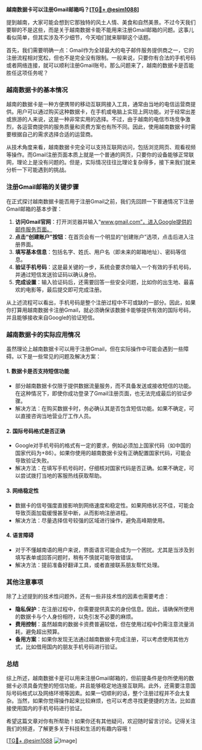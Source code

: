 **越南数据卡可以注册Gmail邮箱吗？[[TG💪+ @esim1088](https://t.me/s/esim1088)]**

提到越南，大家可能会想到它那独特的风土人情、美食和自然美景。不过今天我们要聊的不是这些，而是关于越南数据卡能不能用来注册Gmail邮箱的问题。这事儿看似简单，但其实涉及不少细节，今天咱们就来聊聊这个话题。

首先，我们需要明确一点：Gmail作为全球最大的电子邮件服务提供商之一，它的注册流程相对宽松，但也不是完全没有限制。一般来说，只要你有合法的手机号码或者网络连接，就可以顺利注册Gmail账号。那么问题来了，越南的数据卡是否能胜任这项任务呢？

### 越南数据卡的基本情况

越南的数据卡是一种方便携带的移动互联网接入工具，通常由当地的电信运营商提供。用户可以通过购买这种数据卡，在手机或电脑上实现上网功能。对于经常出差或旅游的人来说，这是一种非常实用的选择。不过，由于越南的电信市场竞争激烈，各运营商提供的服务质量和资费方案也有所不同。因此，使用越南数据卡时需要根据自己的需求选择合适的运营商。

从技术角度来看，越南数据卡完全可以支持互联网访问，包括浏览网页、观看视频等操作。而Gmail注册页面本质上就是一个普通的网页，只要你的设备能够正常联网，理论上是没有问题的。但是，实际情况往往比理论复杂得多，接下来我们就来分析一下可能遇到的挑战。

### 注册Gmail邮箱的关键步骤

在正式探讨越南数据卡能否用于注册Gmail之前，我们先回顾一下普通情况下注册Gmail邮箱的基本步骤：

1. **访问Gmail官网**：打开浏览器并输入“www.gmail.com”，进入Google提供的邮件服务页面。
2. **点击“创建账户”按钮**：在首页会有一个明显的“创建账户”选项，点击后进入注册界面。
3. **填写基本信息**：包括名字、姓氏、用户名（即未来的邮箱地址）、密码等信息。
4. **验证手机号码**：这是最关键的一步，系统会要求你输入一个有效的手机号码，并通过短信发送验证码以确认身份。
5. **完成设置**：输入验证码后，还需要回答一些安全问题，比如你的出生地、最喜欢的电影等，最后提交即可完成注册。

从上述流程可以看出，手机号码是整个注册过程中不可或缺的一部分。因此，如果你打算用越南数据卡注册Gmail，就必须确保该数据卡能够提供有效的国际号码，并且能够接收来自Google的验证短信。

### 越南数据卡的实际应用情况

虽然理论上越南数据卡可以用于注册Gmail，但在实际操作中可能会遇到一些障碍。以下是一些常见的问题及解决方案：

#### 1. **数据卡是否支持短信功能**
   - 部分越南数据卡仅限于提供数据流量服务，而不具备发送或接收短信的功能。在这种情况下，即使你成功登录了Gmail注册页面，也无法完成最后的验证步骤。
   - 解决方法：在购买数据卡时，务必确认其是否包含短信功能。如果不确定，可以直接咨询当地营业厅工作人员。

#### 2. **国际号码格式是否正确**
   - Google对手机号码的格式有一定的要求，例如必须加上国家代码（如中国的国家代码为+86）。如果你使用的越南数据卡没有正确配置国家代码，可能会导致验证失败。
   - 解决方法：在填写手机号码时，仔细核对国家代码是否正确。如果不确定，可以尝试拨打当地的客服热线获取帮助。

#### 3. **网络稳定性**
   - 数据卡的信号强度直接影响到网络速度和稳定性。如果网络状况不佳，可能会导致页面加载缓慢甚至中断，从而影响注册进程。
   - 解决方法：尽量选择信号较强的区域进行操作，避免高峰期使用。

#### 4. **语言障碍**
   - 对于不懂越南语的用户来说，界面语言可能会成为一个困扰。尤其是当涉及到填写表单或回答问题时，稍有不慎就可能导致错误。
   - 解决方法：提前准备好翻译工具，或者直接联系朋友帮忙处理。

### 其他注意事项

除了上述提到的技术性问题外，还有一些非技术性的因素也需要考虑：

- **隐私保护**：在注册过程中，你需要提供真实的身份信息。因此，请确保所使用的数据卡与个人身份相符，以免引发不必要的麻烦。
- **费用控制**：虽然越南的数据卡资费普遍较低，但在使用过程中仍需注意流量消耗，避免超出预算。
- **备用方案**：如果你发现无法通过越南数据卡完成注册，可以考虑使用其他方式，比如借用国内的朋友手机号码进行验证。

### 总结

综上所述，越南数据卡是可以用来注册Gmail邮箱的，但前提条件是你所使用的数据卡必须具备完整的短信功能，并且能够稳定地连接互联网。此外，还需要注意国际号码格式以及网络环境等因素。如果一切顺利的话，整个注册过程并不会太复杂。当然，如果你觉得操作起来比较麻烦，也可以考虑寻找更便捷的方法，比如直接使用国内的手机号码进行验证。

希望这篇文章对你有所帮助！如果你还有其他疑问，欢迎随时留言讨论。记得关注我们的频道，了解更多关于科技和生活的有趣内容哦！

[[TG💪+ @esim1088](https://t.me/s/esim1088) ![Image](https://i.postimg.cc/4NQfJmqS/Snipaste-2025-05-13-00-14-12.png)]